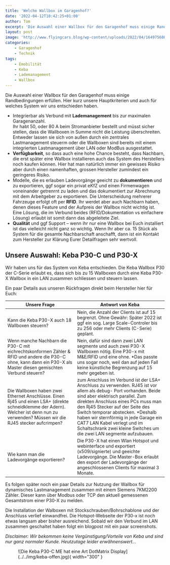 ```yaml
---
title: 'Welche Wallbox im Garagenhof?'
date: '2022-04-12T10:42:25+01:00'
author: Tom
excerpt: 'Die Auswahl einer Wallbox für den Garagenhof muss einige Randbedingungen erfüllen. Hier kurz unsere Hauptkriterien und warum wir uns für ein Keba System entschieden haben..'
layout: post
image: 'http://www.flyingcars.blog/wp-content/uploads/2022/04/1649756082827_IMG-20220317-WA0017.jpg'
categories:
    - Garagenhof
    - Technik
tags:
    - Emobilität
    - Keba
    - Lademanagement
    - Wallbox
---
```


Die Auswahl einer Wallbox für den Garagenhof muss einige Randbedingungen erfüllen. Hier kurz unsere Hauptkriterien und auch für welches System wir uns entschieden haben.

- Integrierbar als Verbund mit **Lademanagement** bis zur maximalen Garagenanzahl.  
    Ihr habt 50, oder 80 A beim Stromanbieter bestellt und müsst sicher stellen, dass die Wallboxen in Summe nicht die Leistung überschreiten. Entweder lassen sie sich von außen durch ein zentrales Lastmanagement steuerm oder die Wallboxen sind bereits mit einem integrierten Lastmanagement über LAN oder ModBus ausgestattet.
- **Verfügbarkeit**, so dass auch eine hohe Chance besteht, dass Nachbarn, die erst später eine Wallbox installieren auch das System des Herstellers noch kaufen können. Hier hat man natürlich immer ein gewisses Risiko aber durch einen namenhaften, grossen Hersteller zumindest ein geringeres Risiko.
- Modelle, die es erlauben Ladevorgänge geeicht zu **dokumentieren** und zu exportieren, ggf sogar ein privat eKfZ und einen Firmenwagen voneinander getrenrnt zu laden und das dokumentiert zur Abrechnung mit dem Arbeitgeber zu exportieren. Die Unterscheidung mehrerer Fahrzeuge erfolgt oft per **RFID**. Ihr werdet aber auch Nachbarn haben, denen dieses Feature und der Aufpreis der Wallbox nicht wichtig ist. Eine Lösung, die im Verbund beides (RFID/Dokumentation vs einfachere Lösung) erlaubt ist somit dann das abgeleitete Ziel.
- **Qualität** und ggf Support – wenn ihr nur eine Wallbox bei Euch installiert ist das vielleicht nicht ganz so wichtig. Wenn Ihr aber ca. 15 Stück als System für die gesamte Nachbarschaft anschafft, dann ist ein Kontakt zum Hersteller zur Klärung Eurer Detailfragen sehr wertvoll.

## Unsere Auswahl: Keba P30-C und P30-X

Wir haben uns für das System von Keba entschieden. Die Keba Wallbox P30 der C-Serie erlaubt es, dass sich bis zu 15 Wallboxen durch eine Keba P30-X Wallbox in ein LAN zusammen schliessen und steuern lassen.

Ein paar Details aus unseren Rückfragen direkt beim Hersteller hier für Euch:

| Unsere Frage | Antwort von Keba |
|---|---|
| Kann die Keba P30-X auch 18 Wallboxen steuern? | Nein, die Anzahl der Clients ist auf 15 begrenzt.   Ohne Gewähr: Später 2022 ist ggf ein sog. Large Scale-Controler bis zu 256 oder mehr Clients (C-Serie) geplant. |
| Wenn manche Nachbarn die P30-C mit eichrechtskonformen Zähler &amp; RFID und andere die P30-C ohne, kann dann ein P30-X als Master diesen gemischten Verbund steuern? | Nein, dafür sind dann zwei LAN segmente und auch zwei P30-X Wallboxen nötig. Eine P30-x mit M&amp;E/RFID und eine ohne.   \*Das passte uns sogar noch, weil dan auf jeden Fall keine künstliche Begrenzung auf 15 mehr gegeben ist. |
| Die Wallboxen haben zwei Ethernet Anschlüsse. Einen Rj45 und einen LSA+ (direkte schneidklemme der Adern). Welcher ist denn nun zu verwenden? Müssen wir die RJ45 stecker aufcrimpen? | zum Anschluss im Verbund ist der LSA+ Anschluss zu verwenden. RJ45 ist vor allem als debug- Port vorhanden. Beide sind aber elektrisch parallel. Zum direkten Anschluss eines PCs muss man den Rj45 Stecker auf der Seite des Switch temporar abstecken.      \*Deshalb haben wir sternförmig in jede Garage ein CAT7 LAN Kabel verlegt und im Schaltschrank zwei kleine Switches um die zwei LAN segmente aufzubauen. |
| Wie kann man die Ladevorgänge exportieren? | Die P30-X hat einen Wlan Hotspot und webinterface und exportiert (x509/signierte) und geeichte Ladevorgänge.   Die Master-Box erlaubt den export der Ladevorgänge der angeschlossenen Clients für maximal 3 Monate. |


Es folgen später noch ein paar Details zur Nutzung der Wallbox für dynamisches Lastmanagement zusammen mit einem Siemens 7KM2200 Zähler. Dieser kann über Modbus oder TCP den aktuell gemessenen Gesamtstrom einer P30-X zu melden.

Die Installation der Walboxen mit Stockschrauben/Bohrschablone und der Anschluss verlief einwandfrei. Die Hotspot-Webseite der P30-x ist noch etwas langsam aber bisher ausreichend. Sobald wir den Verbund im LAN zusammen geschaltet haben folgt ein blogpost mit ein paar screenshots.

*Disclaimer: Wir bekommen keine Vergünstigung/Vorteile von Keba und sind nur ganz normaler Kunde. Heutzutage leider erwähnenswert…*

<figure markdown="span">
  ![Die Keba P30-C ME hat eine Art DotMatrix Display](../../img/keba-offen.jpg){ width="300" }
</figure>